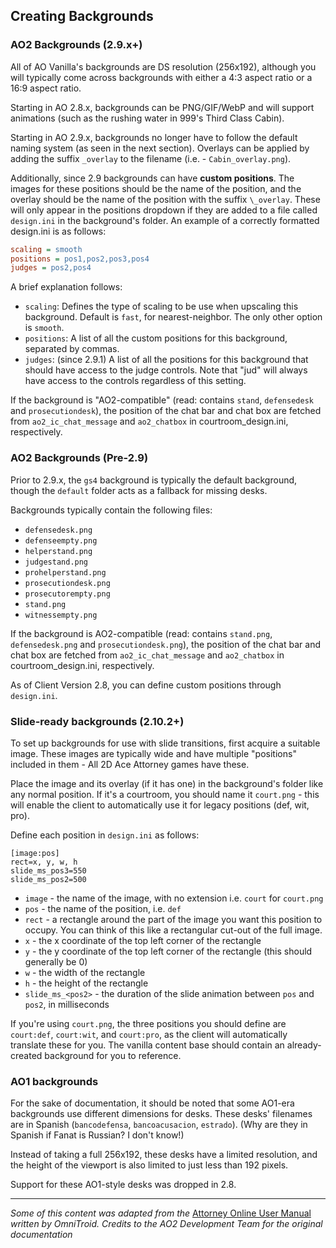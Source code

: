 ## Creating Backgrounds
### AO2 Backgrounds (2.9.x+)

All of AO Vanilla's backgrounds are DS resolution (256x192), although you will typically come across backgrounds with either a 4:3 aspect ratio or a 16:9 aspect ratio.

Starting in AO 2.8.x, backgrounds can be PNG/GIF/WebP and will support animations (such as the rushing water in 999's Third Class Cabin).

Starting in AO 2.9.x, backgrounds no longer have to follow the default naming system (as seen in the next section). Overlays can be applied by adding the suffix `_overlay` to the filename (i.e. - `Cabin_overlay.png`).

Additionally, since 2.9 backgrounds can have **custom positions**. The images for these positions should be the name of the position, and the overlay should be the name of the position with the suffix `\_overlay`. These will only appear in the positions dropdown if they are added to a file called `design.ini` in the background's folder. An example of a correctly formatted design.ini is as follows:

```ini
scaling = smooth
positions = pos1,pos2,pos3,pos4
judges = pos2,pos4
```
A brief explanation follows:

- `scaling`: Defines the type of scaling to be use when upscaling this background. Default is `fast`, for nearest-neighbor. The only other option is `smooth`.
- `positions`: A list of all the custom positions for this background, separated by commas.
- `judges`: (since 2.9.1) A list of all the positions for this background that should have access to the judge controls. Note that "jud" will always have access to the controls regardless of this setting.

If the background is "AO2-compatible" (read: contains `stand`, `defensedesk` and `prosecutiondesk`), the position of the chat bar and chat box are fetched from `ao2_ic_chat_message` and `ao2_chatbox` in courtroom_design.ini, respectively.

### AO2 Backgrounds (Pre-2.9)

Prior to 2.9.x, the `gs4` background is typically the default background, though the `default` folder acts as a fallback for missing desks.

Backgrounds typically contain the following files:

- `defensedesk.png`
- `defenseempty.png`
- `helperstand.png`
- `judgestand.png`
- `prohelperstand.png`
- `prosecutiondesk.png`
- `prosecutorempty.png`
- `stand.png`
- `witnessempty.png`

If the background is AO2-compatible (read: contains `stand.png`, `defensedesk.png` and `prosecutiondesk.png`), the position of the chat bar and chat box are fetched from `ao2_ic_chat_message` and `ao2_chatbox` in courtroom_design.ini, respectively.

As of Client Version 2.8, you can define custom positions through `design.ini`.

### Slide-ready backgrounds (2.10.2+)

To set up backgrounds for use with slide transitions, first acquire a suitable image. These images are typically wide and have multiple "positions" included in them - All 2D Ace Attorney games have these.

Place the image and its overlay (if it has one) in the background's folder like any normal position. If it's a courtroom, you should name it `court.png` - this will enable the client to automatically use it for legacy positions (def, wit, pro).

Define each position in `design.ini` as follows:

```
[image:pos]
rect=x, y, w, h
slide_ms_pos3=550
slide_ms_pos2=500
```
- `image` - the name of the image, with no extension i.e. `court` for `court.png`
- `pos` - the name of the position, i.e. `def`
- `rect` - a rectangle around the part of the image you want this position to occupy. You can think of this like a rectangular cut-out of the full image.
 - `x` - the x coordinate of the top left corner of the rectangle
 - `y` - the y coordinate of the top left corner of the rectangle (this should generally be 0)
 - `w` - the width of the rectangle
 - `h` - the height of the rectangle
- `slide_ms_<pos2>` - the duration of the slide animation between `pos` and `pos2`, in milliseconds

If you're using `court.png`, the three positions you should define are `court:def`, `court:wit`, and `court:pro`, as the client will automatically translate these for you. The vanilla content base should contain an already-created background for you to reference.

### AO1 backgrounds

For the sake of documentation, it should be noted that some AO1-era backgrounds use different dimensions for desks. These desks' filenames are in Spanish (`bancodefensa`, `bancoacusacion`, `estrado`). (Why are they in Spanish if Fanat is Russian? I don't know!)

Instead of taking a full 256x192, these desks have a limited resolution, and the height of the viewport is also limited to just less than 192 pixels.

Support for these AO1-style desks was dropped in 2.8.

---

*Some of this content was adapted from the* [Attorney Online User Manual](https://docs.google.com/document/d/1Si-d8lsJZla-BB0lhjDAwrUmawrRaMIf1EGaVNFEE_s/edit#) *written by OmniTroid.*
*Credits to the AO2 Development Team for the original documentation*

